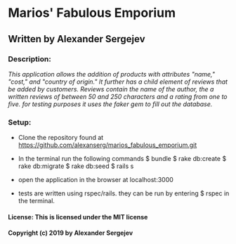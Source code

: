 # Marios' Fabulous Emporium
## Written by Alexander Sergejev

### Description:
_This application allows the addition of products with attributes "name," "cost," and "country of origin." It further has a child element of reviews that be added by customers. Reviews contain the name of the author, the a written reviews of between 50 and 250 characters and a rating from one to five.
for testing purposes it uses the faker gem to fill out the database._

### Setup:
* Clone the repository found at https://github.com/alexanserg/marios_fabulous_emporium.git
* In the terminal run the following commands
$ bundle
$ rake db:create
$ rake db:migrate
$ rake db:seed
$ rails s
* open the application in the browser at localhost:3000


* tests are written using rspec/rails. they can be run by entering $ rspec in the terminal.

#### License: This is licensed under the MIT license
#### Copyright (c) 2019 by Alexander Sergejev
